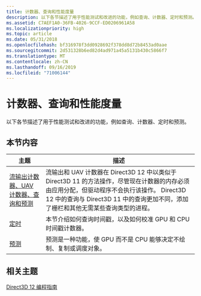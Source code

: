 ```yaml
---
title: 计数器、查询和性能度量
description: 以下各节描述了用于性能测试和改进的功能，例如查询、计数器、定时和预测。
ms.assetid: C7AEF1A0-36FB-4026-9CCF-ED0206961A58
ms.localizationpriority: high
ms.topic: article
ms.date: 05/31/2018
ms.openlocfilehash: bf316978f3dd0928692f378dd8d72b8453ad0aae
ms.sourcegitcommit: 2d531328b6ed82d4ad971a45a5131b430c5866f7
ms.translationtype: MT
ms.contentlocale: zh-CN
ms.lasthandoff: 09/16/2019
ms.locfileid: "71006144"
---
```

# <a name="counters-queries-and-performance-measurement"></a>计数器、查询和性能度量

以下各节描述了用于性能测试和改进的功能，例如查询、计数器、定时和预测。

## <a name="in-this-section"></a>本节内容



| 主题                                                                                                 | 描述                                                                                                                                                                                                                                                                                                                                                        |
|-------------------------------------------------------------------------------------------------------|--------------------------------------------------------------------------------------------------------------------------------------------------------------------------------------------------------------------------------------------------------------------------------------------------------------------------------------------------------------------|
| [流输出计数器、UAV 计数器、查询和预测](counters-and-queries.md)<br/> | 流输出和 UAV 计数器在 Direct3D 12 中以类似于 Direct3D 11 的方法操作，尽管现在计数器的内存必须由应用分配，但驱动程序不会执行该操作。 Direct3D 12 中的查询与 Direct3D 11 中的查询更加不同，添加了栅栏和其他无需某些查询类型的进程。<br/> |
| [定时](timing.md)<br/>                                                                       | 本节介绍如何查询时间戳，以及如何校准 GPU 和 CPU 时间戳计数器。<br/>                                                                                                                                                                                                                                                            |
| [预测](predication.md)<br/>                                                             | 预测是一种功能，使 GPU 而不是 CPU 能够决定不绘制、复制或调度对象。<br/>                                                                                                                                                                                                                                 |



 

## <a name="related-topics"></a>相关主题

<dl> <dt>

[Direct3D 12 编程指南](directx-12-programming-guide.md)
</dt> </dl>

 

 





